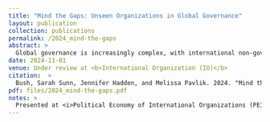 ```yaml
---
title: "Mind the Gaps: Unseen Organizations in Global Governance"
layout: publication
collection: publications
permalink: /2024_mind-the-gaps
abstract: > 
  Global governance is increasingly complex, with international non-governmental organizations (INGOs) emerging as key actors influencing both states and international organizations. However, evaluating the influence of INGOs requires an accurate measurement of their numbers and global distribution. This study documents the extent and nature of missingness in the leading data source on INGOs: the <i>Yearbook of International Organizations</i>. It finds that, at minimum, 60% of INGOs working on humanitarianism (the largest issue area) and 90% of INGOs headquartered in the United States (the largest country) are missing. The <i>Yearbook</i> is more likely to include INGOs based in wealthy, democratic, and English-speaking countries and that participate in the United Nations. These findings show how political scientists' understanding of INGOs and other global governance actors is biased by reliance on the <i>Yearbook</i>. They also speak to ongoing debates about the under-representation of voices from the Global South in global governance and transnational advocacy. 
date: 2024-11-01
venue: Under review at <b>International Organization (IO)</b>
citation:  > 
  Bush, Sarah Sunn, Jennifer Hadden, and Melissa Pavlik. 2024. "Mind the Gaps: Unseen Organizations in Global Governance." <i>Working Paper.</i>
pdf: files/2024_mind-the-gaps.pdf
notes: >
  Presented at <i>Political Economy of International Organizations (PEIO)</i>, 2024; <i>Virtual International Political Economy Seminar (VIPES)</i>, 2024; and <i>American Political Science Association (APSA)</i>, 2024. This work was supported by the National Science Foundation.
---
```


